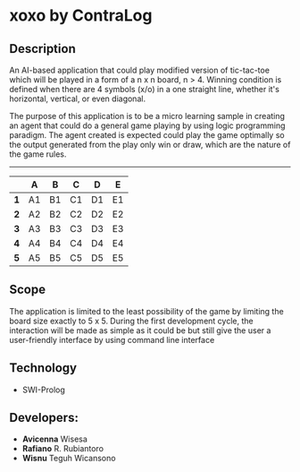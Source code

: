 # **xoxo** by ContraLog

## Description
An AI-based application that could play modified version of tic-tac-toe which will be played in a form of a n x n board, n > 4. Winning condition is defined when there are 4 symbols (x/o) in a one straight line, whether it's horizontal, vertical, or even diagonal.

The purpose of this application is to be a micro learning sample in creating an agent that could do a general game playing by using logic programming paradigm. The agent created is expected could play the game optimally so the output generated from the play only win or draw, which are the nature of the game rules.

---
|  | **A**  | **B**  | **C**  | **D**  | **E**  |
|---|----|----|----|----|----|
| **1** | A1 | B1 | C1 | D1 | E1 |
| **2** | A2 | B2 | C2 | D2 | E2 |
| **3** | A3 | B3 | C3 | D3 | E3 |
| **4** | A4 | B4 | C4 | D4 | E4 |
| **5** | A5 | B5 | C5 | D5 | E5 |

## Scope
The application is limited to the least possibility of the game by limiting the board size exactly to 5 x 5. During the first development cycle, the interaction will be made as simple as it could be but still give the user a user-friendly interface by using command line interface

## Technology
* SWI-Prolog

## Developers:
* **Avicenna** Wisesa</br>
* **Rafiano** R. Rubiantoro</br>
* **Wisnu** Teguh Wicansono</br>
